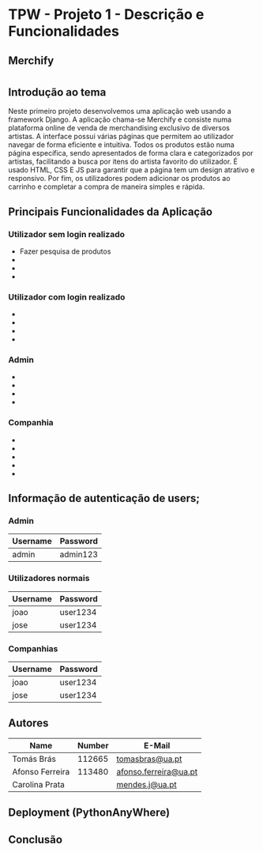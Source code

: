 
# TPW - Projeto 1 - Descrição e Funcionalidades
## Merchify

#

## Introdução ao tema

Neste primeiro projeto desenvolvemos uma aplicação web usando a framework Django. A aplicação chama-se Merchify e consiste numa plataforma online de venda de merchandising exclusivo de diversos artistas. A interface possui várias páginas que permitem ao utilizador navegar de forma eficiente e intuitiva. Todos os produtos estão numa página específica, sendo apresentados de forma clara e categorizados por artistas, facilitando a busca por itens do artista favorito do utilizador. É usado HTML, CSS E JS para garantir que a página tem um design atrativo e responsivo. Por fim, os utilizadores podem adicionar os produtos ao carrinho e completar a compra de maneira simples e rápida.

## Principais Funcionalidades da Aplicação

### Utilizador sem login realizado

- Fazer pesquisa de produtos
- 
- 
- 

### Utilizador com login realizado

-
- 
- 
- 

### Admin 

-
-
-
-

### Companhia

-
-
-
-
-

## Informação de autenticação de users;

### Admin
| Username | Password |
| -------- | -------- |
| admin    | admin123 |

### Utilizadores normais
| Username | Password |
| -------- | -------- |
|   joao   | user1234 |
|   jose   | user1234 |

### Companhias
| Username | Password |
| -------- | -------- |
|   joao   | user1234 |
|   jose   | user1234 |


## Autores

| Name             | Number    | E-Mail               |
| ---------------- | --------- | -------------------- |
| Tomás Brás       | 112665    | tomasbras@ua.pt      |
| Afonso Ferreira  | 113480    | afonso.ferreira@ua.pt|
| Carolina Prata   |           | mendes.j@ua.pt       |


## Deployment (PythonAnyWhere)


## Conclusão